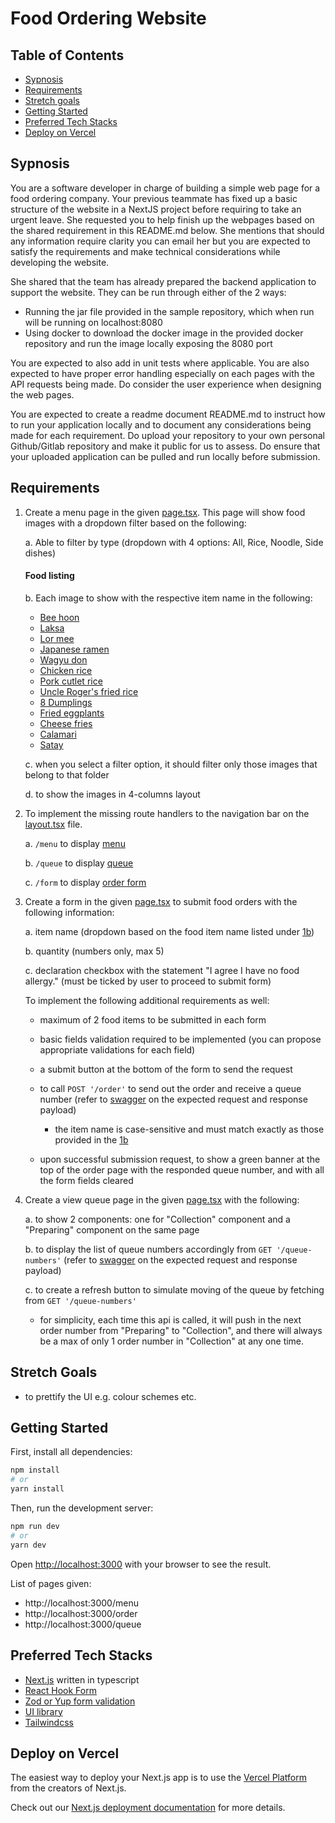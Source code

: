# Food Ordering Website

## Table of Contents

- [Sypnosis](#Sypnosis)
- [Requirements](#requirements)
- [Stretch goals](#stretch-goals)
- [Getting Started](#getting-started)
- [Preferred Tech Stacks](#preferred-tech-stacks)
- [Deploy on Vercel](#deploy-on-vercel)

## Sypnosis

 You are a software developer in charge of building a simple web page for a food ordering company.  Your previous teammate has fixed up a basic structure of the website in a NextJS project before requiring to take an urgent leave.  She requested you to help finish up the webpages based on the shared requirement in this README.md below.  She mentions that should any information require clarity you can email her but you are expected to satisfy the requirements and make technical considerations while developing the website.  
 
 She shared that the team has already prepared the backend application to support the website.  They can be run through either of the 2 ways:
 - Running the jar file provided in the sample repository, which when run will be running on localhost:8080
 - Using docker to download the docker image in the provided docker repository and run the image locally exposing the 8080 port

 You are expected to also add in unit tests where applicable.  You are also expected to have proper error handling especially on each pages with the API requests being made.  Do consider the user experience when designing the web pages.

 You are expected to create a readme document README.md to instruct how to run your application locally and to document any considerations being made for each requirement.  Do upload your repository to your own personal Github/Gitlab repository and make it public for us to assess.  Do ensure that your uploaded application can be pulled and run locally before submission.

## Requirements

1. Create a menu page in the given [page.tsx](/src/app/menu/page.tsx). This page will show food images with a dropdown filter based on the following:

   a. Able to filter by type (dropdown with 4 options: All, Rice, Noodle, Side dishes)

   #### Food listing

   b. Each image to show with the respective item name in the following:

   - [Bee hoon](/src/lib/images/noodle/beehoon.jpg)
   - [Laksa](/src/lib/images/noodle/laksa.jpg)
   - [Lor mee](/src/lib/images/noodle/lormee.jpg)
   - [Japanese ramen](/src/lib/images/noodle/ramen.jpg)
   - [Wagyu don](/src/lib/images/rice/beefdon.jpg)
   - [Chicken rice](/src/lib/images/rice/chickenrice.jpg)
   - [Pork cutlet rice](/src/lib/images/rice/cutletrice.jpg)
   - [Uncle Roger's fried rice](/src/lib/images/rice/friedrice.jpg)
   - [8 Dumplings](/src/lib/images/sideDish/dumpling.jpg)
   - [Fried eggplants](/src/lib/images/sideDish/friedeggplant.jpg)
   - [Cheese fries](/src/lib/images/sideDish/fries.jpg)
   - [Calamari](/src/lib/images/sideDish/calamari.jpg)
   - [Satay](/src/lib/images/sideDish/satay.jpg)

   c. when you select a filter option, it should filter only those images that belong to that folder

   d. to show the images in 4-columns layout

2. To implement the missing route handlers to the navigation bar on the [layout.tsx](/src/app/layout.tsx) file.

   a. `/menu` to display [menu](/src/app/menu/page.tsx)

   b. `/queue` to display [queue](/src/app/queue/page.tsx)

   c. `/form` to display [order form](/src/app/order/page.tsx)

3. Create a form in the given [page.tsx](/src/app/order/page.tsx) to submit food orders with the following information:

   a. item name (dropdown based on the food item name listed under [1b](#food-listing))

   b. quantity (numbers only, max 5)

   c. declaration checkbox with the statement "I agree I have no food allergy." (must be ticked by user to proceed to submit form)

   To implement the following additional requirements as well:

   - maximum of 2 food items to be submitted in each form

   - basic fields validation required to be implemented (you can propose appropriate validations for each field)

   - a submit button at the bottom of the form to send the request

   - to call `POST '/order'` to send out the order and receive a queue number (refer to [swagger](swagger.yaml) on the expected request and response payload)
      - the item name is case-sensitive and must match exactly as those provided in the [1b](#food-listing)

   - upon successful submission request, to show a green banner at the top of the order page with the responded queue number, and with all the form fields cleared

4. Create a view queue page in the given [page.tsx](/src/app/queue/page.tsx) with the following:

   a. to show 2 components: one for "Collection" component and a "Preparing" component on the same page

   b. to display the list of queue numbers accordingly from `GET '/queue-numbers'` (refer to [swagger](swagger.yaml) on the expected request and response payload)

   c. to create a refresh button to simulate moving of the queue by fetching from `GET '/queue-numbers'`

   - for simplicity, each time this api is called, it will push in the next order number from "Preparing" to "Collection", and there will always be a max of only 1 order number in "Collection" at any one time.

## Stretch Goals

- to prettify the UI e.g. colour schemes etc.

## Getting Started

First, install all dependencies:

```bash
npm install
# or
yarn install
```

Then, run the development server:

```bash
npm run dev
# or
yarn dev
```

Open [http://localhost:3000](http://localhost:3000) with your browser to see the result.

List of pages given:

- http://localhost:3000/menu
- http://localhost:3000/order
- http://localhost:3000/queue

## Preferred Tech Stacks

- [Next.js](https://nextjs.org/docs) written in typescript
- [React Hook Form](https://react-hook-form.com/)
- [Zod or Yup form validation](https://github.com/react-hook-form/resolvers)
- [UI library](https://ui.shadcn.com/)
- [Tailwindcss](https://tailwindcss.com/)

## Deploy on Vercel

The easiest way to deploy your Next.js app is to use the [Vercel Platform](https://vercel.com/new?utm_medium=default-template&filter=next.js&utm_source=create-next-app&utm_campaign=create-next-app-readme) from the creators of Next.js.

Check out our [Next.js deployment documentation](https://nextjs.org/docs/deployment) for more details.
